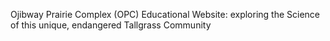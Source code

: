 Ojibway Prairie Complex (OPC) Educational Website: exploring the Science of this unique, endangered Tallgrass Community
